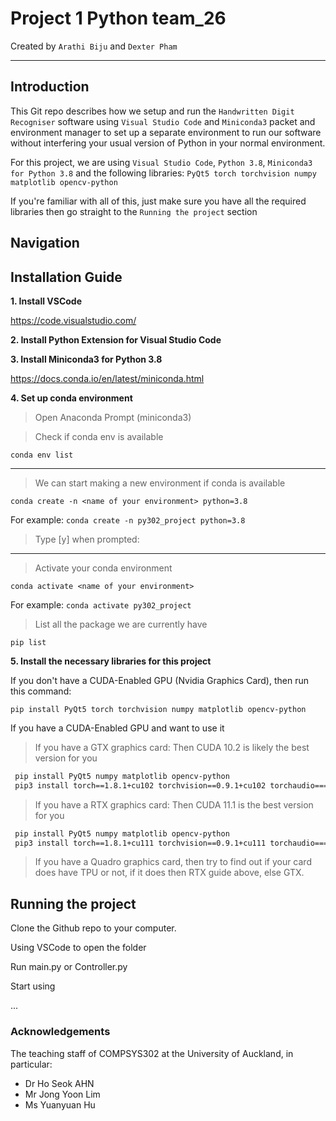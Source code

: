 # Project 1 Python team_26

Created by `Arathi Biju` and `Dexter Pham`

---
## Introduction
This Git repo describes how we setup and run the `Handwritten Digit Recogniser` software using `Visual Studio Code` and `Miniconda3` packet and environment manager to set up a separate environment to run our software without interfering your usual version of Python in your normal environment.

For this project, we are using `Visual Studio Code`, `Python 3.8`, `Miniconda3 for Python 3.8` and the following libraries:
`PyQt5 torch torchvision numpy matplotlib opencv-python`

If you're familiar with all of this, just make sure you have all the required libraries then go straight to the `Running the project` section
  

## Navigation


## Installation Guide
**1. Install VSCode**

https://code.visualstudio.com/
  
**2. Install Python Extension for Visual Studio Code**

**3. Install Miniconda3 for Python 3.8**

https://docs.conda.io/en/latest/miniconda.html

**4. Set up conda environment**

 >  Open Anaconda Prompt (miniconda3)
 
 >  Check if conda env is available
 
  `conda env list`
  
  ---
 
 > We can start making a new environment if conda is available
 
 `conda create -n <name of your environment> python=3.8`
 
 For example: `conda create -n py302_project python=3.8`
 
 > Type [y] when prompted:
 
 ---
 
 > Activate your conda environment
 
 `conda activate <name of your environment>`
 
 For example:  `conda activate py302_project`
 
 > List all the package we are currently have
 
 `pip list`
 
 
 **5. Install the necessary libraries for this project**
 
  If you don't have a CUDA-Enabled GPU (Nvidia Graphics Card), then run this command:
 
 `pip install PyQt5 torch torchvision numpy matplotlib opencv-python`
 
 If you have a CUDA-Enabled GPU and want to use it
 > If you have a GTX graphics card: Then CUDA 10.2 is likely the best version for you 

```bash
 pip install PyQt5 numpy matplotlib opencv-python
 pip3 install torch==1.8.1+cu102 torchvision==0.9.1+cu102 torchaudio===0.8.1 -f https://download.pytorch.org/whl/torch_stable.html
```

 > If you have a RTX graphics card: Then CUDA 11.1 is the best version for you 

```bash
 pip install PyQt5 numpy matplotlib opencv-python
 pip3 install torch==1.8.1+cu111 torchvision==0.9.1+cu111 torchaudio===0.8.1 -f https://download.pytorch.org/whl/torch_stable.html
```

 > If you have a Quadro graphics card, then try to find out if your card does have TPU or not, if it does then RTX guide above, else GTX.


## Running the project
 
 Clone the Github repo to your computer.
 
 Using VSCode to open the folder
 
 Run main.py or Controller.py
 
 Start using
 
 ...

### Acknowledgements 
The teaching staff of COMPSYS302 at the University of Auckland, in particular:
- Dr Ho Seok AHN
- Mr Jong Yoon Lim
- Ms Yuanyuan Hu

